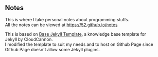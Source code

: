 ## Notes
This is where I take personal notes about programming stuffs.  
All the notes can be viewed at https://52.github.io/notes  

This is based on [Base Jekyll Template](https://github.com/CloudCannon/base-jekyll-template/), a knowledge base template for Jekyll by CloudCannon.  
I modified the template to suit my needs and to host on Github Page since Github Page doesn't allow some Jekyll plugins. 